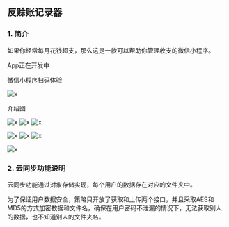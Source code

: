 ## 反赊账记录器

### 1. 简介

如果你经常每月花钱超支，那么这是一款可以帮助你管理收支的微信小程序。

App正在开发中

微信小程序扫码体验

![x](img/gh_f992a988f026_258.jpg)

介绍图

![x](img/1.jpg) ![x](img/2.jpg) ![x](img/3.jpg)

![x](img/4.jpg) ![x](img/5.jpg) ![x](img/6.jpg) 

![x](img/7.jpg) 

### 2. 云同步功能说明

云同步功能通过对象存储实现，每个用户的数据存在对应的文件夹中。

为了保证用户数据安全，策略只开放了获取和上传两个接口，并且采取AES和MD5的方式加密数据和文件名，确保在用户密码不泄漏的情况下，无法获取别人的数据，也不知道别人的文件夹名。